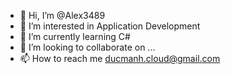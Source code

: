 - 👋 Hi, I’m @Alex3489
- 👀 I’m interested in Application Development
- 🌱 I’m currently learning C#
- 💞️ I’m looking to collaborate on ...
- 📫 How to reach me ducmanh.cloud@gmail.com

<!---
Alex3489/Alex3489 is a ✨ special ✨ repository because its `README.md` (this file) appears on your GitHub profile.
You can click the Preview link to take a look at your changes.
--->
